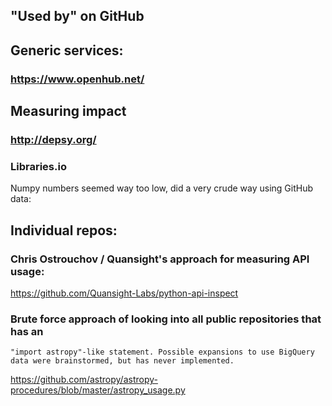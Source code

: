## "Used by" on GitHub

## Generic services:

### https://www.openhub.net/


## Measuring impact

### http://depsy.org/

### Libraries.io

Numpy numbers seemed way too low, did a very crude way using GitHub data:

## Individual repos:

### Chris Ostrouchov / Quansight's approach for measuring API usage:

https://github.com/Quansight-Labs/python-api-inspect

### Brute force approach of looking into all public repositories that has an
    "import astropy"-like statement. Possible expansions to use BigQuery
    data were brainstormed, but has never implemented.

https://github.com/astropy/astropy-procedures/blob/master/astropy_usage.py
